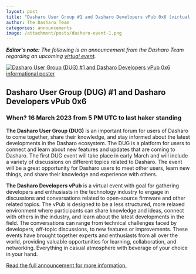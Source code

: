 ```yaml
---
layout: post
title: "Dasharo User Group #1 and Dasharo Developers vPub 0x6 (virtual event)"
author: The Dasharo Team
categories: announcements
image: /attachment/posts/dasharo-event-1.png
---
```


_**Editor's note:** The following is an announcement from the Dasharo Team regarding an upcoming [virtual event](https://vpub.dasharo.com/e/1/dasharo-user-group-1)._

[![Dasharo User Group (DUG) #1 and Dasharo Developers vPub 0x6 informational poster](/attachment/posts/dasharo-event-1.png)](https://vpub.dasharo.com/e/1/dasharo-user-group-1)

## Dasharo User Group (DUG) #1 and Dasharo Developers vPub 0x6

### When? 16 March 2023 from 5 PM UTC to last haker standing

**The Dasharo User Group (DUG)** is an important forum for users of Dasharo to come together, share their knowledge, and stay informed about the latest developments in the Dasharo ecosystem. The DUG is a platform for users to connect and learn about new features and updates that are coming to Dasharo. The first DUG event will take place in early March and will include a variety of discussions on different topics related to Dasharo. The event will be a great opportunity for Dasharo users to meet other users, learn new things, and share their knowledge and experience with others.

**The Dasharo Developers vPub** is a virtual event with goal for gathering developers and enthusiasts in the technology industry to engage in discussions and conversations related to open-source firmware and other related topics. The vPub is designed to be a less structured, more relaxed environment where participants can share knowledge and ideas, connect with others in the industry, and learn about the latest developments in the field. The conversations can range from technical challenges faced by developers, off-topic discussions, to new features or improvements. These events have brought together experts and enthusiasts from all over the world, providing valuable opportunities for learning, collaboration, and networking. Everything in casual atmosphere with beverage of your choice in your hand.

[Read the full announcement for more information.](https://vpub.dasharo.com/e/1/dasharo-user-group-1)
